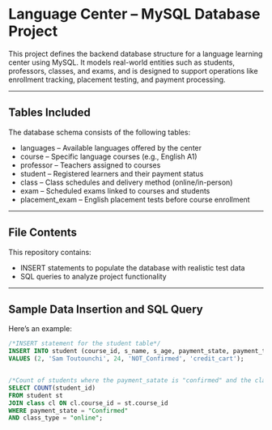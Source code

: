 # Language Center – MySQL Database Project

This project defines the backend database structure for a language learning center using MySQL. It models real-world entities such as students, professors, classes, and exams, and is designed to support operations like enrollment tracking, placement testing, and payment processing.

---

## Tables Included

The database schema consists of the following tables:

- languages – Available languages offered by the center  
- course – Specific language courses (e.g., English A1)  
- professor – Teachers assigned to courses  
- student – Registered learners and their payment status  
- class – Class schedules and delivery method (online/in-person)  
- exam – Scheduled exams linked to courses and students  
- placement_exam – English placement tests before course enrollment

---

## File Contents

This repository contains:

- INSERT statements to populate the database with realistic test data
- SQL queries to analyze project functionality

---

## Sample Data Insertion and SQL Query 

Here’s an example:

```sql
/*INSERT statement for the student table*/
INSERT INTO student (course_id, s_name, s_age, payment_state, payment_type)
VALUES (2, 'Sam Toutounchi', 24, 'NOT_Confirmed', 'credit_cart');


/*Count of students where the payment_satate is "confirmed" and the class's type is "online"*/
SELECT COUNT(student_id)
FROM student st
JOIN class cl ON cl.course_id = st.course_id
WHERE payment_state = "Confirmed"
AND class_type = "online";



